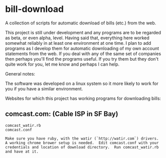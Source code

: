 bill-download
=============

A collection of scripts for automatic download of bills (etc.) from the web.

This project is still under development and any programs are to be regarded as beta, or even alpha, level.  Having said that, everything here worked somewhat reliably in at least one environment at one time.   I plan to add programs as I develop them for automatic downloading of my own account statements from the web.   If you deal with any of the same set of companies then perhaps you'll find the programs useful.   If you try them but they don't quite work for you, let me know and perhaps I can help.

General notes:

  The software was developed on a linux system so it more likely to work for you if you have a similar environment.

Websites for which this project has working programs for downloading bills:

comcast.com: (Cable ISP in SF Bay)
------------

    comcast_watir.rb
    comcast.conf

    Make sure you have ruby, with the watir (`http://watir.com`) drivers.  A working chrome brower setup is needed.  Edit comcast.conf with your credentials and location of download directory.  Run comcast_watir.rb and have at it.
